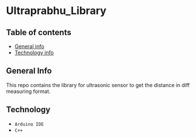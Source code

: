# Ultraprabhu_Library
## Table of contents
* [General info](#general-info) 
* [Technology info](#technology) 
## General Info
This repo contains the library for ultrasonic sensor to get the distance in diff measuring format.
## Technology
* `Arduino IDE`
* `C++`
